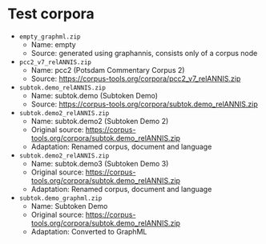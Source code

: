 # Test corpora

- `empty_graphml.zip`
  - Name: empty
  - Source: generated using graphannis, consists only of a corpus node
- `pcc2_v7_relANNIS.zip`
  - Name: pcc2 (Potsdam Commentary Corpus 2)
  - Source: <https://corpus-tools.org/corpora/pcc2_v7_relANNIS.zip>
- `subtok.demo_relANNIS.zip`
  - Name: subtok.demo (Subtoken Demo)
  - Source: <https://corpus-tools.org/corpora/subtok.demo_relANNIS.zip>
- `subtok.demo2_relANNIS.zip`
  - Name: subtok.demo2 (Subtoken Demo 2)
  - Original source: <https://corpus-tools.org/corpora/subtok.demo_relANNIS.zip>
  - Adaptation: Renamed corpus, document and language
- `subtok.demo2_relANNIS.zip`
  - Name: subtok.demo3 (Subtoken Demo 3)
  - Original source: <https://corpus-tools.org/corpora/subtok.demo_relANNIS.zip>
  - Adaptation: Renamed corpus, document and language
- `subtok.demo_graphml.zip`
  - Name: Subtoken Demo
  - Original source: <https://corpus-tools.org/corpora/subtok.demo_relANNIS.zip>
  - Adaptation: Converted to GraphML
